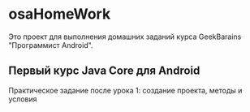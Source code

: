 # osaHomeWork 

Это проект для выполнения домашних заданий курса GeekBarains "Программист Android".

## Первый курс Java Core для Android

Практическое задание после урока 1: создание проекта, методы и условия
